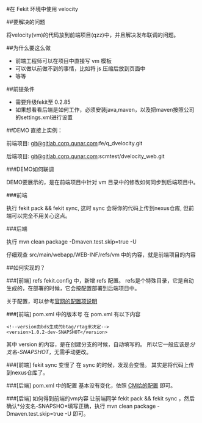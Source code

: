 #在 Fekit 环境中使用 velocity

##要解决的问题

将velocity(vm)的代码放到前端项目(qzz)中，并且解决发布联调的问题。

##为什么要这么做

- 前端工程师可以在项目中直接写 vm 模板
- 可以做以前做不到的事情，比如将 js 压缩后放到页面中
- 等等

##前提条件

- 需要升级fekit至 0.2.85
- 如果想看看后端是如何工作，必须安装java,maven，以及把maven按照公司的settings.xml进行设置

##DEMO
直接上实例：

前端项目: git@gitlab.corp.qunar.com:fe/q_dvelocity.git

后端项目: git@gitlab.corp.qunar.com:scmtest/dvelocity_web.git

###DEMO如何联调

DEMO要展示的，是在前端项目中针对 vm 目录中的修改如何同步到后端项目中。

###前端

执行 fekit pack && fekit sync, 这时 sync 会将你的代码上传到nexus仓库, 但前端可以完全不用关心这点。

###后端

执行 mvn clean package -Dmaven.test.skip=true -U

仔细观查 src/main/webapp/WEB-INF/refs/vm 中的内容，就是前端项目的内容

##如何实现的？

###[前端] refs
fekit.config 中，新增 refs 配置。 refs是个特殊目录，它是自动生成的，在部署的时候，它会按配置部署到后端项目中。 

关于配置，可以参考[官网的配置项说明](https://github.com/rinh/fekit#fekitconfig)

###[前端] pom.xml 中的版本号
在 pom.xml 有以下内容

	<!--version由bds生成的btag/rtag来决定-->
	<version>1.0.2-dev-SNAPSHOT</version>

其中 version 的内容，是在创建分支的时候，自动填写的。 所以它一般应该是*分支名-SNAPSHOT*，无需手动更改。

###[前端] fekit sync 变慢了
在 sync 的时候，发现会变慢。 其实是将代码上传到nexus仓库了。

###[后端] pom.xml 中的配置
基本没有变化，依照 [CM给的配置](http://wiki.corp.qunar.com/pages/viewpage.action?pageId=51547519) 即可。

###[后端] 如何得到前端的vm内容
让前端同学 fekit pack && fekit sync ，然后确认\*分支名-SNAPSHO\*填写正确，执行 mvn clean package -Dmaven.test.skip=true -U 即可。